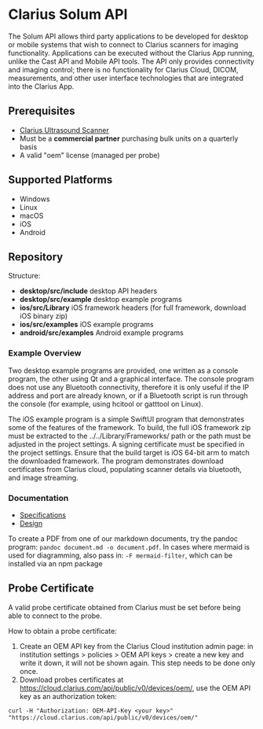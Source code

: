 # Clarius Solum API

The Solum API allows third party applications to be developed for desktop or mobile systems that wish to connect to Clarius scanners for imaging functionality. Applications can be executed without the Clarius App running, unlike the Cast API and Mobile API tools. The API only provides connectivity and imaging control; there is no functionality for Clarius Cloud, DICOM, measurements, and other user interface technologies that are integrated into the Clarius App.

## Prerequisites

- [Clarius Ultrasound Scanner](https://clarius.com/)
- Must be a **commercial partner** purchasing bulk units on a quarterly basis
- A valid "oem" license (managed per probe)

## Supported Platforms

- Windows
- Linux
- macOS
- iOS
- Android

## Repository

Structure:

- **desktop/src/include**         desktop API headers
- **desktop/src/example**         desktop example programs
- **ios/src/Library**             iOS framework headers (for full framework, download iOS binary zip)
- **ios/src/examples**            iOS example programs
- **android/src/examples**        Android example programs

### Example Overview

Two desktop example programs are provided, one written as a console program, the other using Qt and a graphical interface. The console program does not use any Bluetooth connectivity, therefore it is only useful if the IP address and port are already known, or if a Bluetooth script is run through the console (for example, using hcitool or gatttool on Linux).

The iOS example program is a simple SwiftUI program that demonstrates some of the features of the framework. To build, the full iOS framework zip must be extracted to the ../../Library/Frameworks/ path or the path must be adjusted in the project settings. A signing certificate must be specified in the project settings. Ensure that the build target is iOS 64-bit arm to match the downloaded framework. The program demonstrates download certificates from Clarius cloud, populating scanner details via bluetooth, and image streaming.

### Documentation

- [Specifications](specifications.md)
- [Design](design.md)

To create a PDF from one of our markdown documents, try the pandoc program: `pandoc document.md -o document.pdf`.
In cases where mermaid is used for diagramming, also pass in: `-F mermaid-filter`, which can be installed via an npm package

## Probe Certificate

A valid probe certificate obtained from Clarius must be set before being able to connect to the probe.

How to obtain a probe certificate:

1. Create an OEM API key from the Clarius Cloud institution admin page: in institution settings > policies > OEM API keys > create a new key and write it down, it will not be shown again. This step needs to be done only once.
2. Download probes certificates at https://cloud.clarius.com/api/public/v0/devices/oem/, use the OEM API key as an authorization token:

```
curl -H "Authorization: OEM-API-Key <your key>" "https://cloud.clarius.com/api/public/v0/devices/oem/"
```
